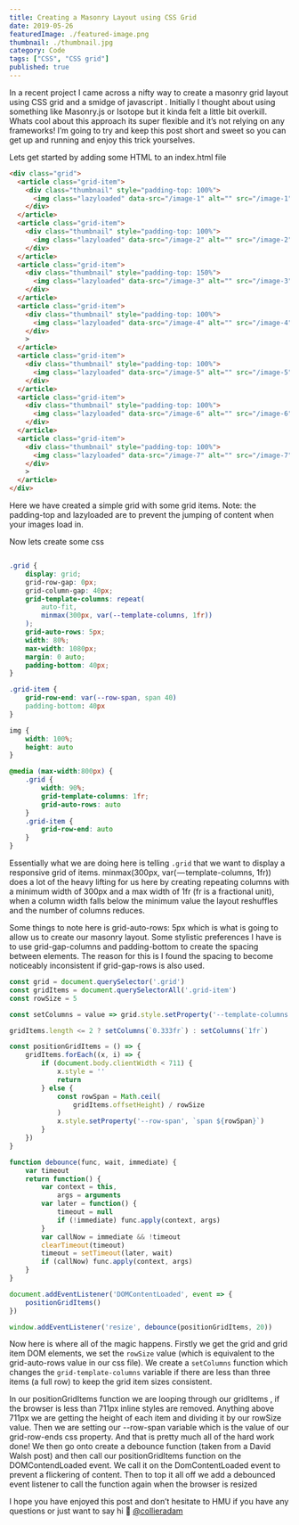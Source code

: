 ```yaml
---
title: Creating a Masonry Layout using CSS Grid
date: 2019-05-26
featuredImage: ./featured-image.png
thumbnail: ./thumbnail.jpg
category: Code
tags: ["CSS", "CSS grid"]
published: true
---
```


In a recent project I came across a nifty way to create a masonry grid layout using CSS grid and a smidge of javascript . Initially I thought about using something like Masonry.js or Isotope but it kinda felt a little bit overkill. Whats cool about this approach its super flexible and it’s not relying on any frameworks! I’m going to try and keep this post short and sweet so you can get up and running and enjoy this trick yourselves.

Lets get started by adding some HTML to an index.html file

```html
<div class="grid">
  <article class="grid-item">
    <div class="thumbnail" style="padding-top: 100%">
      <img class="lazyloaded" data-src="/image-1" alt="" src="/image-1" />
    </div>
  </article>
  <article class="grid-item">
    <div class="thumbnail" style="padding-top: 100%">
      <img class="lazyloaded" data-src="/image-2" alt="" src="/image-2" />
    </div>
  </article>
  <article class="grid-item">
    <div class="thumbnail" style="padding-top: 150%">
      <img class="lazyloaded" data-src="/image-3" alt="" src="/image-3" />
    </div>
  </article>
  <article class="grid-item">
    <div class="thumbnail" style="padding-top: 100%">
      <img class="lazyloaded" data-src="/image-4" alt="" src="/image-4" />
    </div>
    >
  </article>
  <article class="grid-item">
    <div class="thumbnail" style="padding-top: 100%">
      <img class="lazyloaded" data-src="/image-5" alt="" src="/image-5" />
    </div>
  </article>
  <article class="grid-item">
    <div class="thumbnail" style="padding-top: 100%">
      <img class="lazyloaded" data-src="/image-6" alt="" src="/image-6" />
    </div>
  </article>
  <article class="grid-item">
    <div class="thumbnail" style="padding-top: 100%">
      <img class="lazyloaded" data-src="/image-7" alt="" src="/image-7" />
    </div>
    >
  </article>
</div>
```

Here we have created a simple grid with some grid items. Note: the padding-top and lazyloaded are to prevent the jumping of content when your images load in.

Now lets create some css

```css

.grid {
    display: grid;
    grid-row-gap: 0px;
    grid-column-gap: 40px;
    grid-template-columns: repeat(
        auto-fit,
        minmax(300px, var(--template-columns, 1fr))
    );
    grid-auto-rows: 5px;
    width: 80%;
    max-width: 1080px;
    margin: 0 auto;
    padding-bottom: 40px;
}

.grid-item {
    grid-row-end: var(--row-span, span 40)
    padding-bottom: 40px
}

img {
    width: 100%;
    height: auto
}

@media (max-width:800px) {
    .grid {
        width: 90%;
        grid-template-columns: 1fr;
        grid-auto-rows: auto
    }
    .grid-item {
        grid-row-end: auto
    }
}
```

Essentially what we are doing here is telling `.grid` that we want to display a responsive grid of items. minmax(300px, var( — template-columns, 1fr)) does a lot of the heavy lifting for us here by creating repeating columns with a minimum width of 300px and a max width of 1fr (fr is a fractional unit), when a column width falls below the minimum value the layout reshuffles and the number of columns reduces.

Some things to note here is grid-auto-rows: 5px which is what is going to allow us to create our masonry layout. Some stylistic preferences I have is to use grid-gap-columns and padding-bottom to create the spacing between elements. The reason for this is I found the spacing to become noticeably inconsistent if grid-gap-rows is also used.

```js
const grid = document.querySelector('.grid')
const gridItems = document.querySelectorAll('.grid-item')
const rowSize = 5

const setColumns = value => grid.style.setProperty('--template-columns', value)

gridItems.length <= 2 ? setColumns(`0.333fr`) : setColumns(`1fr`)

const positionGridItems = () => {
    gridItems.forEach((x, i) => {
        if (document.body.clientWidth < 711) {
            x.style = ''
            return
        } else {
            const rowSpan = Math.ceil(
                gridItems.offsetHeight) / rowSize
            )
            x.style.setProperty('--row-span', `span ${rowSpan}`)
        }
    })
}

function debounce(func, wait, immediate) {
    var timeout
    return function() {
        var context = this,
            args = arguments
        var later = function() {
            timeout = null
            if (!immediate) func.apply(context, args)
        }
        var callNow = immediate && !timeout
        clearTimeout(timeout)
        timeout = setTimeout(later, wait)
        if (callNow) func.apply(context, args)
    }
}

document.addEventListener('DOMContentLoaded', event => {
    positionGridItems()
})

window.addEventListener('resize', debounce(positionGridItems, 20))
```

Now here is where all of the magic happens. Firstly we get the grid and grid item DOM elements, we set the `rowSize` value (which is equivalent to the grid-auto-rows value in our css file). We create a `setColumns` function which changes the `grid-template-columns` variable if there are less than three items (a full row) to keep the grid item sizes consistent.

In our positionGridItems function we are looping through our gridItems , if the browser is less than 711px inline styles are removed. Anything above 711px we are getting the height of each item and dividing it by our rowSize value. Then we are setting our --row-span variable which is the value of our grid-row-ends css property. And that is pretty much all of the hard work done! We then go onto create a debounce function (taken from a David Walsh post) and then call our positionGridItems function on the DOMContendLoaded event. We call it on the DomContentLoaded event to prevent a flickering of content. Then to top it all off we add a debounced event listener to call the function again when the browser is resized

I hope you have enjoyed this post and don’t hesitate to HMU if you have any questions or just want to say hi 👋 [@collieradam](https://twitter.com/collieradam)
